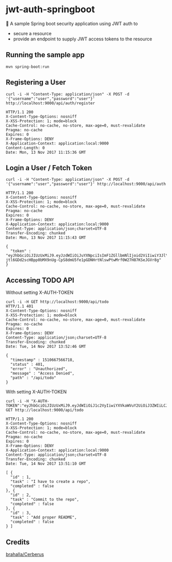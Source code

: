 # jwt-auth-springboot
:key: A sample Spring boot security application using JWT auth to

* secure a resource
* provide an endpoint to supply JWT access tokens to the resource

## Running the sample app
```
mvn spring-boot:run
```

## Registering a User
```
curl -i -H "Content-Type: application/json" -X POST -d '{"username":"user","password":"user"}' http://localhost:9000/api/auth/register

HTTP/1.1 200 
X-Content-Type-Options: nosniff
X-XSS-Protection: 1; mode=block
Cache-Control: no-cache, no-store, max-age=0, must-revalidate
Pragma: no-cache
Expires: 0
X-Frame-Options: DENY
X-Application-Context: application:local:9000
Content-Length: 0
Date: Mon, 13 Nov 2017 11:15:36 GMT

```

## Login a User / Fetch Token
```
curl -i -H "Content-Type: application/json" -X POST -d '{"username":"user","password":"user"}' http://localhost:9000/api/auth

HTTP/1.1 200 
X-Content-Type-Options: nosniff
X-XSS-Protection: 1; mode=block
Cache-Control: no-cache, no-store, max-age=0, must-revalidate
Pragma: no-cache
Expires: 0
X-Frame-Options: DENY
X-Application-Context: application:local:9000
Content-Type: application/json;charset=UTF-8
Transfer-Encoding: chunked
Date: Mon, 13 Nov 2017 11:15:43 GMT

{
  "token" : "eyJhbGciOiJIUzUxMiJ9.eyJzdWIiOiJuYXNpciIsImF1ZGllbmNlIjoid2ViIiwiY3JlYXRlZCI6MTUxMDU3MTc0MjAyMCwiZXhwIjoxNTExMTc2NTQyfQ.D4E7ZAiBbqhW2V3jw9-jtl6GDd2scHBpp0bMX9nUg-CpS8dmU5fe1pGDNHrtNlswPtwMrf0W27H87KSeJGVr8g" 
}

```

## Accessing TODO API

Without setting X-AUTH-TOKEN
```
curl -i -H GET http://localhost:9000/api/todo
HTTP/1.1 401 
X-Content-Type-Options: nosniff
X-XSS-Protection: 1; mode=block
Cache-Control: no-cache, no-store, max-age=0, must-revalidate
Pragma: no-cache
Expires: 0
X-Frame-Options: DENY
Content-Type: application/json;charset=UTF-8
Transfer-Encoding: chunked
Date: Tue, 14 Nov 2017 13:52:46 GMT

{
  "timestamp" : 1510667566718,
  "status" : 401,
  "error" : "Unauthorized",
  "message" : "Access Denied",
  "path" : "/api/todo"
}  
```

With setting X-AUTH-TOKEN
```
curl -i -H "X-AUTH-TOKEN":"eyJhbGciOiJIUzUxMiJ9.eyJdWIiOiJ1c2VyIiwiYXVkaWVuY2UiOiJ3ZWIiLCJjcmVhdGVkIjoxNTEwNjY2NzAyNTUyLCJleHAiOjE1MTEyNzE1MDJ9.8LbOIWqiepORUj9xF4aYELUnWh6cyuKqdvj9Neo2zSZ1Jb5ZFHcpa6HLoOBKpz2E4DmpbMwo4Ad1VUUHPfvrXA" GET http://localhost:9000/api/todo

HTTP/1.1 200 
X-Content-Type-Options: nosniff
X-XSS-Protection: 1; mode=block
Cache-Control: no-cache, no-store, max-age=0, must-revalidate
Pragma: no-cache
Expires: 0
X-Frame-Options: DENY
X-Application-Context: application:local:9000
Content-Type: application/json;charset=UTF-8
Transfer-Encoding: chunked
Date: Tue, 14 Nov 2017 13:51:10 GMT

[ {
  "id" : 1,
  "task" : "I have to create a repo",
  "completed" : false
}, {
  "id" : 2,
  "task" : "Commit to the repo",
  "completed" : false
}, {
  "id" : 3,
  "task" : "Add proper README",
  "completed" : false
} ]
```

## Credits
[brahalla/Cerberus](https://github.com/brahalla/Cerberus) 
